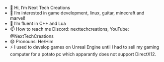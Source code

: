 - 👋 Hi, I’m Next Tech Creations
- 👀 I’m interested in game development, linux, guitar, minecraft and marvel!
- 🌱 I’m fluent in C++ and Lua
- 📫 How to reach me Discord: nexttechcreations, YouTube: @NextTechCreations
- 😄 Pronouns: He/Him
- ⚡ I used to develop games on Unreal Engine until I had to sell my gaming computer for a potato pc which apparantly does not support DirectX12.

<!---
NTCOfficial5811/NTCOfficial5811 is a ✨ special ✨ repository because its `README.md` (this file) appears on your GitHub profile.
You can click the Preview link to take a look at your changes.
--->
